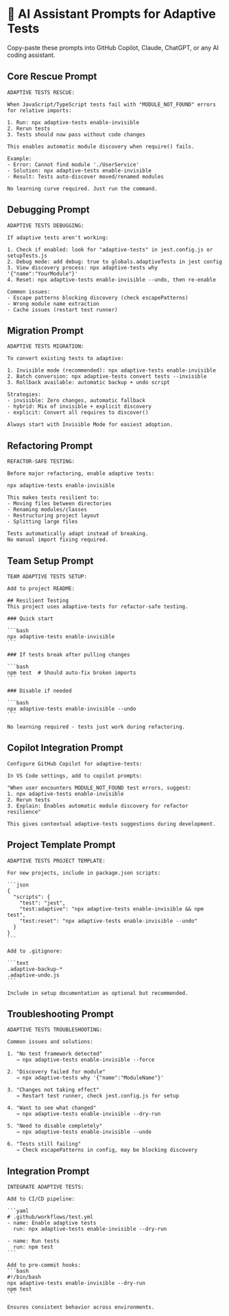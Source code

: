# 🤖 AI Assistant Prompts for Adaptive Tests

Copy-paste these prompts into GitHub Copilot, Claude, ChatGPT, or any AI coding assistant.

## Core Rescue Prompt

```text
ADAPTIVE TESTS RESCUE:

When JavaScript/TypeScript tests fail with "MODULE_NOT_FOUND" errors for relative imports:

1. Run: npx adaptive-tests enable-invisible
2. Rerun tests
3. Tests should now pass without code changes

This enables automatic module discovery when require() fails.

Example:
- Error: Cannot find module './UserService'
- Solution: npx adaptive-tests enable-invisible
- Result: Tests auto-discover moved/renamed modules

No learning curve required. Just run the command.
```

## Debugging Prompt

```text
ADAPTIVE TESTS DEBUGGING:

If adaptive tests aren't working:

1. Check if enabled: look for "adaptive-tests" in jest.config.js or setupTests.js
2. Debug mode: add debug: true to globals.adaptiveTests in jest config
3. View discovery process: npx adaptive-tests why '{"name":"YourModule"}'
4. Reset: npx adaptive-tests enable-invisible --undo, then re-enable

Common issues:
- Escape patterns blocking discovery (check escapePatterns)
- Wrong module name extraction
- Cache issues (restart test runner)
```

## Migration Prompt

```text
ADAPTIVE TESTS MIGRATION:

To convert existing tests to adaptive:

1. Invisible mode (recommended): npx adaptive-tests enable-invisible
2. Batch conversion: npx adaptive-tests convert tests --invisible
3. Rollback available: automatic backup + undo script

Strategies:
- invisible: Zero changes, automatic fallback
- hybrid: Mix of invisible + explicit discovery
- explicit: Convert all requires to discover()

Always start with Invisible Mode for easiest adoption.
```

## Refactoring Prompt

```text
REFACTOR-SAFE TESTING:

Before major refactoring, enable adaptive tests:

npx adaptive-tests enable-invisible

This makes tests resilient to:
- Moving files between directories
- Renaming modules/classes
- Restructuring project layout
- Splitting large files

Tests automatically adapt instead of breaking.
No manual import fixing required.
```

## Team Setup Prompt

````text
TEAM ADAPTIVE TESTS SETUP:

Add to project README:

## Resilient Testing
This project uses adaptive-tests for refactor-safe testing.

### Quick start

```bash
npx adaptive-tests enable-invisible
```

### If tests break after pulling changes

```bash
npm test  # Should auto-fix broken imports
```

### Disable if needed

```bash
npx adaptive-tests enable-invisible --undo
```

No learning required - tests just work during refactoring.
````

## Copilot Integration Prompt

```text
Configure GitHub Copilot for adaptive-tests:

In VS Code settings, add to copilot prompts:

"When user encounters MODULE_NOT_FOUND test errors, suggest:
1. npx adaptive-tests enable-invisible
2. Rerun tests
3. Explain: Enables automatic module discovery for refactor resilience"

This gives contextual adaptive-tests suggestions during development.
```

## Project Template Prompt

````text
ADAPTIVE TESTS PROJECT TEMPLATE:

For new projects, include in package.json scripts:

```json
{
  "scripts": {
    "test": "jest",
    "test:adaptive": "npx adaptive-tests enable-invisible && npm test",
    "test:reset": "npx adaptive-tests enable-invisible --undo"
  }
}
```

Add to .gitignore:

```text
.adaptive-backup-*
.adaptive-undo.js
```

Include in setup documentation as optional but recommended.
````

## Troubleshooting Prompt

```text
ADAPTIVE TESTS TROUBLESHOOTING:

Common issues and solutions:

1. "No test framework detected"
   → npx adaptive-tests enable-invisible --force

2. "Discovery failed for module"
   → npx adaptive-tests why '{"name":"ModuleName"}'

3. "Changes not taking effect"
   → Restart test runner, check jest.config.js for setup

4. "Want to see what changed"
   → npx adaptive-tests enable-invisible --dry-run

5. "Need to disable completely"
   → npx adaptive-tests enable-invisible --undo

6. "Tests still failing"
   → Check escapePatterns in config, may be blocking discovery
```

## Integration Prompt

````text
INTEGRATE ADAPTIVE TESTS:

Add to CI/CD pipeline:

```yaml
# .github/workflows/test.yml
- name: Enable adaptive tests
  run: npx adaptive-tests enable-invisible --dry-run

- name: Run tests
  run: npm test
```

Add to pre-commit hooks:
```bash
#!/bin/bash
npx adaptive-tests enable-invisible --dry-run
npm test
```

Ensures consistent behavior across environments.
````
